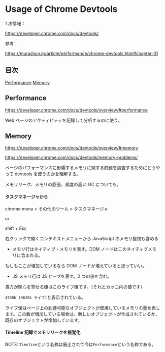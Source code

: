 # Usage of Chrome Devtools

1 次情報：

https://developer.chrome.com/docs/devtools/

参考：

https://murashun.jp/article/performance/chrome-devtools.html#chapter-31

## 目次

[Performance](#Performance)
[Memory](#Memory)
[](#)
[](#)
[](#)

## Performance

https://developer.chrome.com/docs/devtools/overview/#performance

Web ページのアクティビティを記録して分析するのに使う。

## Memory

https://developer.chrome.com/docs/devtools/overview/#memory

https://developer.chrome.com/docs/devtools/memory-problems/

ページのパフォーマンスに影響するメモリに関する問題を調査するためにどうやって devtools を使うのかを理解する。

メモリリーク、メモリの膨張、頻度の高い GC についても。

#### タスクマネージャから

chrome menu > その他のツール > タスクマネージャ

or

shift + Esc

右クリックで開くコンテキストメニューから JavaScript のメモリ監視も含める

-   メモリ行はネイティブ・メモリを表す。DOM ノードはこのネイティブメモリに含まれる。

もしもここが増加しているなら DOM ノードが増えていると思っていい。

-   JS メモリ行は JS ヒープを表す。2 つの値を含む。

貴方が関心を寄せる値はこのライブ値です。（それとカッコ内の値です）

`4700k (3620k ライブ)`と表示されている。

ライブ値はページ上の到達可能なオブジェクトが使用しているメモリの量を表します。この数が増加している場合は、新しいオブジェクトが作成されているか、既存のオブジェクトが増加しています。

#### Timeline 記録でメモリリークを視覚化

NOTE: `Timeline`という名称は廃止されて今は`Performance`という名称である。
